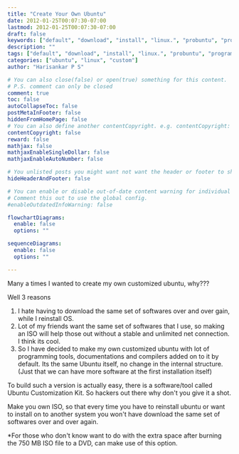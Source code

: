 ```yaml
---
title: "Create Your Own Ubuntu"
date: 2012-01-25T00:07:30-07:00
lastmod: 2012-01-25T00:07:30-07:00
draft: false
keywords: ["default", "download", "install", "linux.", "probuntu", "programming", "reinstall", "setup", "software", "softwares", "tool", "ubuntu", "UCK"]
description: ""
tags: ["default", "download", "install", "linux.", "probuntu", "programming", "reinstall", "setup", "software", "softwares", "tool", "ubuntu", "UCK"]
categories: ["ubuntu", "linux", "custom"]
author: "Harisankar P S"

# You can also close(false) or open(true) something for this content.
# P.S. comment can only be closed
comment: true
toc: false
autoCollapseToc: false
postMetaInFooter: false
hiddenFromHomePage: false
# You can also define another contentCopyright. e.g. contentCopyright: "This is another copyright."
contentCopyright: false
reward: false
mathjax: false
mathjaxEnableSingleDollar: false
mathjaxEnableAutoNumber: false

# You unlisted posts you might want not want the header or footer to show
hideHeaderAndFooter: false

# You can enable or disable out-of-date content warning for individual post.
# Comment this out to use the global config.
#enableOutdatedInfoWarning: false

flowchartDiagrams:
  enable: false
  options: ""

sequenceDiagrams:
  enable: false
  options: ""

---
```


Many a times I wanted to create my own customized ubuntu, why???

Well 3 reasons

 1. I hate having to download the same set of softwares over and over gain, while I reinstall OS.
 2. Lot of my friends want the same set of softwares that I use, so making an ISO will help those out without a stable and unlimited net connection.
I think its cool.
 3. So I have decided to make my own customized ubuntu with lot of programming tools, documentations and compilers added on to it by default. Its the same Ubuntu itself, no change in the internal structure. (Just that we can have more software at the first installation itself)

To build such a version is actually easy, there is a software/tool called Ubuntu Customization Kit. So hackers out there why don't you give it a shot.

Make you own ISO, so that every time you have to reinstall ubuntu or want to install on to another system you won't have download the same set of softwares over and over again.

*For those who don't know want to do with the extra space after burning the 750 MB ISO file to a DVD, can make use of this option.
